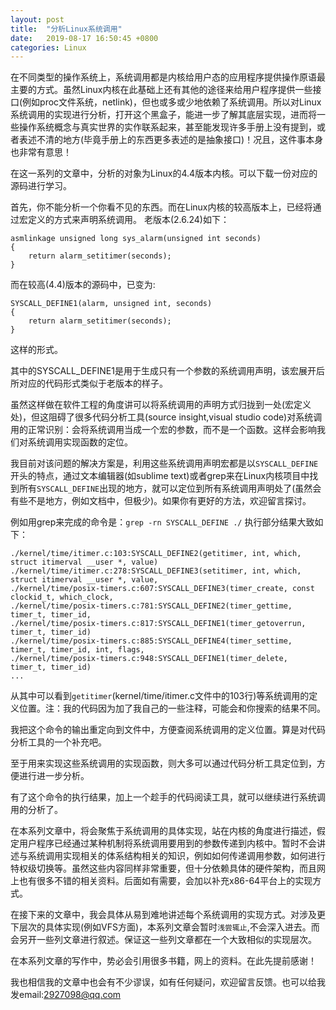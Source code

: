 ```yaml
---
layout: post
title:  "分析Linux系统调用"
date:   2019-08-17 16:50:45 +0800
categories: Linux
---
```


在不同类型的操作系统上，系统调用都是内核给用户态的应用程序提供操作原语最主要的方式。虽然Linux内核在此基础上还有其他的途径来给用户程序提供一些接口(例如proc文件系统，netlink)，但也或多或少地依赖了系统调用。所以对Linux系统调用的实现进行分析，打开这个黑盒子，能进一步了解其底层实现，进而将一些操作系统概念与真实世界的实作联系起来，甚至能发现许多手册上没有提到，或者表述不清的地方(毕竟手册上的东西更多表述的是抽象接口)！况且，这件事本身也非常有意思！

在这一系列的文章中，分析的对象为Linux的4.4版本内核。可以下载一份对应的源码进行学习。

首先，你不能分析一个你看不见的东西。而在Linux内核的较高版本上，已经将通过宏定义的方式来声明系统调用。
老版本(2.6.24)如下：

```
asmlinkage unsigned long sys_alarm(unsigned int seconds)
{
	return alarm_setitimer(seconds);
}
```

而在较高(4.4)版本的源码中，已变为:

```
SYSCALL_DEFINE1(alarm, unsigned int, seconds)
{
	return alarm_setitimer(seconds);
}
```
这样的形式。

其中的SYSCALL_DEFINE1是用于生成只有一个参数的系统调用声明，该宏展开后所对应的代码形式类似于老版本的样子。

虽然这样做在软件工程的角度讲可以将系统调用的声明方式归拢到一处(宏定义处)，但这阻碍了很多代码分析工具(source insight,visual studio code)对系统调用的正常识别：会将系统调用当成一个宏的参数，而不是一个函数。这样会影响我们对系统调用实现函数的定位。

我目前对该问题的解决方案是，利用这些系统调用声明宏都是以`SYSCALL_DEFINE`开头的特点，通过文本编辑器(如sublime text)或者grep来在Linux内核项目中找到所有`SYSCALL_DEFINE`出现的地方，就可以定位到所有系统调用声明处了(虽然会有些不是地方，例如文档中，但极少)。如果你有更好的方法，欢迎留言探讨。

例如用grep来完成的命令是：`grep -rn SYSCALL_DEFINE ./`
执行部分结果大致如下：
```
./kernel/time/itimer.c:103:SYSCALL_DEFINE2(getitimer, int, which, struct itimerval __user *, value)
./kernel/time/itimer.c:278:SYSCALL_DEFINE3(setitimer, int, which, struct itimerval __user *, value,
./kernel/time/posix-timers.c:607:SYSCALL_DEFINE3(timer_create, const clockid_t, which_clock,
./kernel/time/posix-timers.c:781:SYSCALL_DEFINE2(timer_gettime, timer_t, timer_id,
./kernel/time/posix-timers.c:817:SYSCALL_DEFINE1(timer_getoverrun, timer_t, timer_id)
./kernel/time/posix-timers.c:885:SYSCALL_DEFINE4(timer_settime, timer_t, timer_id, int, flags,
./kernel/time/posix-timers.c:948:SYSCALL_DEFINE1(timer_delete, timer_t, timer_id)
...

```

从其中可以看到`getitimer`(kernel/time/itimer.c文件中的103行)等系统调用的定义位置。注：我的代码因为加了我自己的一些注释，可能会和你搜索的结果不同。

我把这个命令的输出重定向到文件中，方便查阅系统调用的定义位置。算是对代码分析工具的一个补充吧。

至于用来实现这些系统调用的实现函数，则大多可以通过代码分析工具定位到，方便进行进一步分析。

有了这个命令的执行结果，加上一个趁手的代码阅读工具，就可以继续进行系统调用的分析了。

在本系列文章中，将会聚焦于系统调用的具体实现，站在内核的角度进行描述，假定用户程序已经通过某种机制将系统调用要用到的参数传递到内核中。暂时不会讲述与系统调用实现相关的体系结构相关的知识，例如如何传递调用参数，如何进行特权级切换等。虽然这些内容同样非常重要，但十分依赖具体的硬件架构，而且网上也有很多不错的相关资料。后面如有需要，会加以补充x86-64平台上的实现方式。

在接下来的文章中，我会具体从易到难地讲述每个系统调用的实现方式。对涉及更下层次的具体实现(例如VFS方面)，本系列文章会暂时`浅尝辄止`,不会深入进去。而会另开一些列文章进行叙述。保证这一些列文章都在一个大致相似的实现层次。

在本系列文章的写作中，势必会引用很多书籍，网上的资料。在此先提前感谢！

我也相信我的文章中也会有不少谬误，如有任何疑问，欢迎留言反馈。也可以给我发email:2927098@qq.com